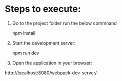 Steps to execute:
=================

1. Go to the project folder run the below commnand

	npm install

2. Start the development server:
	
	npm  run dev

3. Open the application in your browser:

  http://localhost:8080/webpack-dev-server/
